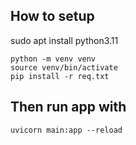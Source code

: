 ## How to setup


sudo apt install python3.11

```
python -m venv venv
source venv/bin/activate
pip install -r req.txt
```

## Then run app with

```
uvicorn main:app --reload
```

